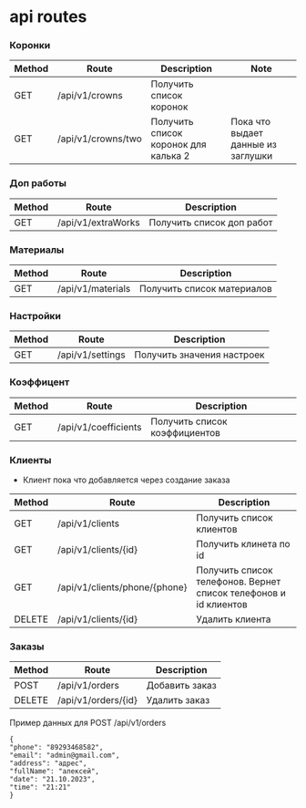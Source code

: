 # api routes

### Коронки 

| Method | Route              | Description                          | Note                               |
|--------|--------------------|--------------------------------------|------------------------------------|
| GET    | /api/v1/crowns     | Получить список коронок              | 
| GET    | /api/v1/crowns/two | Получить список коронок для калька 2 | Пока что выдает данные из заглушки |

### Доп работы 

| Method | Route              | Description                          |
|--------|--------------------|--------------------------------------|
| GET    | /api/v1/extraWorks | Получить список доп работ            |

### Материалы

| Method | Route             | Description                |
|--------|-------------------|----------------------------|
| GET    | /api/v1/materials | Получить список материалов |

### Настройки

| Method | Route            | Description                |
|--------|------------------|----------------------------|
| GET    | /api/v1/settings | Получить значения настроек |

### Коэффицент

| Method | Route                | Description                   |
|--------|----------------------|-------------------------------|
| GET    | /api/v1/coefficients | Получить список коэффициентов |

### Клиенты 

 - Клиент пока что добавляется через создание заказа

| Method | Route                         | Description                                                      |
|--------|-------------------------------|------------------------------------------------------------------|
| GET    | /api/v1/clients               | Получить список клиентов                                         |
| GET    | /api/v1/clients/{id}          | Получить клинета по id                                           |
| GET    | /api/v1/clients/phone/{phone} | Получить список телефонов. Вернет список телефонов и id клиентов |
| DELETE | /api/v1/clients/{id}          | Удалить клиента                                                  |

### Заказы 

| Method | Route                | Description                   |
|--------|----------------------|-------------------------------|
| POST   | /api/v1/orders       | Добавить заказ                |
| DELETE | /api/v1/orders/{id}  | Удалить заказ                 |

Пример данных для POST /api/v1/orders

````
{
"phone": "89293468582",
"email": "admin@gmail.com",
"address": "адрес",
"fullName": "алексей",
"date": "21.10.2023",
"time": "21:21"
}
````
